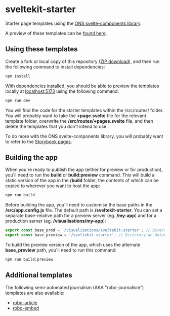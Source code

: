 # sveltekit-starter

Starter page templates using the [ONS svelte-components library](https://github.com/ONSvisual/svelte-components/).

A preview of these templates can be [found here](https://onsvisual.github.io/sveltekit-starter/).

## Using these templates

Create a fork or local copy of this repository ([ZIP download](https://github.com/ONSvisual/sveltekit-starter/archive/refs/heads/main.zip)), and then run the following command to install dependencies:

```bash
npm install
```

With dependencies installed, you should be able to preview the templates locally at [localhost:5173](http://localhost:5173) using the following command:

```bash
npm run dev
```

You will find the code for the starter templates within the /src/routes/ folder. You will probably want to take the **+page.svelte** file for the relevant template folder, overwrite the **/src/routes/+pages.svelte** file, and then delete the templates that you don't intend to use.

To do more with the ONS svelte-components library, you will probably want to refer to the [Storybook pages](https://onsvisual.github.io/svelte-components/).

## Building the app

When you're ready to publish the app (either for preview or for production), you'll need to run the **build** or **build:preview** command. This will build a static version of the app in the **/build** folder, the contents of which can be copied to wherever you want to host the app:

```bash
npm run build
```

Before building the app, you'll need to customise the base paths in the **/src/app.config.js** file. The default path is **/sveltekit-starter**. You can set a separate base-relative path for a preview server (eg. **/my-app**) and for a production server (eg. **/visualisations/my-app**):

```javascript
export const base_prod = '/visualisations/sveltekit-starter'; // Directory on the ONS website
export const base_preview = '/sveltekit-starter'; // Directory on datavisweb preview server or Github Pages
```

To build the preview version of the app, which uses the alternate **base_preview** path, you'll need to run this command:

```bash
npm run build:preview
```

## Additional templates

The following semi-automated journalism (AKA "robo-journalism") templates are also available:

- [robo-article](https://github.com/ONSvisual/robo-article)
- [robo-embed](https://github.com/ONSvisual/robo-embed)
